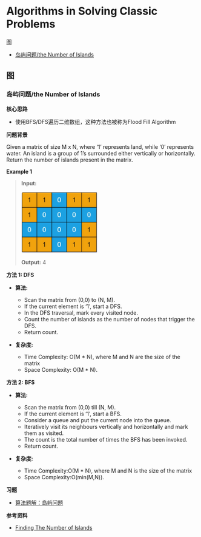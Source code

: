 # Algorithms in Solving Classic Problems

 [图](#图)

- [岛屿问题/the Number of Islands](#岛屿问题)

## 图<a name="图"></a>

### 岛屿问题/the Number of Islands <a name="岛屿问题"></a>

**核心思路**

  - 使用BFS/DFS遍历二维数组，这种方法也被称为Flood Fill Algorithm

**问题背景**

Given a matrix of size M x N, where ‘1’ represents land, while ‘0’ represents water. An island is a group of 1’s surrounded either vertically or horizontally.
Return the number of islands present in the matrix.

**Example 1**

> **Input:**
>
> <img src="https://github.com/TBD2021/Salt-and-Computer-Science/blob/main/Algorithms/img/%E5%B2%9B%E5%B1%BF%E9%97%AE%E9%A2%981.jpg" width=200px>
> 
>**Output:** 4

**方法 1: DFS**

- **算法:**

  - Scan the matrix from (0,0) to (N, M).
  - If the current element is ‘1’, start a DFS.
  - In the DFS traversal, mark every visited node.
  - Count the number of islands as the number of nodes that trigger the DFS.
  - Return count.

- **复杂度:**
  - Time Complexity: O(M * N), where M and N are the size of the matrix
  - Space Complexity: O(M * N).

**方法 2: BFS**

- **算法:**
  - Scan the matrix from (0,0) till (N, M).
  - If the current element is ‘1’, start a BFS.
  - Consider a queue and put the current node into the queue.
  - Iteratively visit its neighbours vertically and horizontally and mark them as visited.
  - The count is the total number of times the BFS has been invoked.
  - Return count.

- **复杂度:**
  - Time Complexity:O(M * N), where M and N is the size of the matrix
  - Space Complexity:O(min(M,N)).

**习题**

- [算法题解：岛屿问题](算法题解-岛屿问题.md)

**参考资料**

- [Finding The Number of Islands](https://www.interviewbit.com/blog/number-of-islands/)

